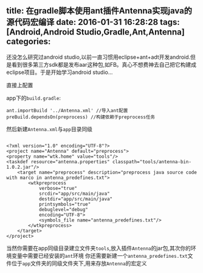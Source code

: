 title: 在gradle脚本使用ant插件Antenna实现java的源代码宏编译
date: 2016-01-31 16:28:28
tags: [Android,Android Studio,Gradle,Ant,Antenna]
categories: 
---

还没怎么研究过android studio,以前一直习惯用eclipse+ant+adt开发android.但是看到很多第三方sdk都是发布aar这种包,如FB。真心不想费神去自己把它构建成eclipse项目。于是开始学习android studio...
<!-- more -->
直接上配置

app下的`build.gradle`:

~~~
ant.importBuild '../Antenna.xml' //导入ant配置
preBuild.dependsOn(preprocess) //构建依赖于preprocess任务
~~~


然后新建`Antenna.xml`与`app`目录同级

~~~

<?xml version="1.0" encoding="UTF-8"?>
<project name="Antenna" default="preprocess">
<property name="wtk.home" value="tools"/>
<taskdef resource="antenna.properties" classpath="tools/antenna-bin-1.0.2.jar"/>
	<target name="preprocess" description="preprocess java source code with marco in antenna_predefines.txt">
		<wtkpreprocess
			verbose="true"
			srcdir="app/src/main/java"
			destdir="app/src/main/java"
			printsymbols="true"
			debuglevel="debug"
			encoding="UTF-8">
			<symbols_file name="antenna_predefines.txt"/>
		</wtkpreprocess>
	</target>
</project>

~~~


当然你需要在app同级目录建立文件夹`tools`,放入插件`Antenna`的jar包,其次你的环境变量中需要已经安装的`ant`环境
你还需要新建一个`antenna_predefines.txt`文件位于`app`文件夹的同级文件夹下,用来存放`Antenna`的宏定义